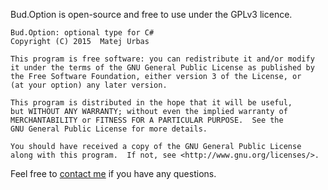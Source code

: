 Bud.Option is open-source and free to use under the GPLv3 licence.

    Bud.Option: optional type for C#
    Copyright (C) 2015  Matej Urbas

    This program is free software: you can redistribute it and/or modify
    it under the terms of the GNU General Public License as published by
    the Free Software Foundation, either version 3 of the License, or
    (at your option) any later version.

    This program is distributed in the hope that it will be useful,
    but WITHOUT ANY WARRANTY; without even the implied warranty of
    MERCHANTABILITY or FITNESS FOR A PARTICULAR PURPOSE.  See the
    GNU General Public License for more details.

    You should have received a copy of the GNU General Public License
    along with this program.  If not, see <http://www.gnu.org/licenses/>.

Feel free to [contact me](mailto:matej.urbas@gmail.com) if you have any questions.